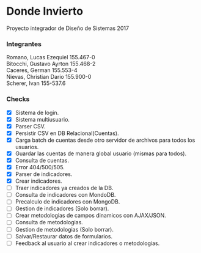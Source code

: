 # Donde Invierto
Proyecto integrador de Diseño de Sistemas 2017

### Integrantes
Romano, Lucas Ezequiel 155.467-0<br />
Bitocchi, Gustavo Ayrton 155.468-2<br />
Caceres, German 155.553-4<br />
Nievas, Christian Dario 155.900-0<br />
Scherer, Ivan 155-537.6<br />

### Checks
- [X] Sistema de login.
- [X] Sistema multiusuario.
- [X] Parser CSV.
- [X] Persistir CSV en DB Relacional(Cuentas).
- [X] Carga batch de cuentas desde otro servidor de archivos para todos los usuarios.
- [X] Guardar las cuentas de manera global usuario (mismas para todos).
- [X] Consulta de cuentas.
- [X] Error 404/500/505.
- [X] Parser de indicadores.
- [X] Crear indicadores.
- [ ] Traer indicadores ya creados de la DB.
- [ ] Consulta de indicadores con MondoDB.
- [ ] Precalculo de indicadores con MongoDB. 
- [ ] Gestion de indicadores (Solo borrar).
- [ ] Crear metodologias de campos dinamicos con AJAX/JSON.
- [ ] Consulta de metodologias.
- [ ] Gestion de metodologias (Solo borrar).
- [ ] Salvar/Restaurar datos de formularios.
- [ ] Feedback al usuario al crear indicadores o metodologias.